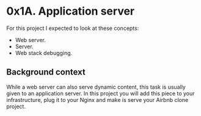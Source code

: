 # 0x1A. Application server
For this project I expected to look at these concepts:
* Web server.
* Server.
* Web stack debugging.

## Background context
While a web server can also serve dynamic content, this task is usually given to an application server. In this project you will add this piece to your infrastructure, plug it to your Nginx and make is serve your Airbnb clone project.
